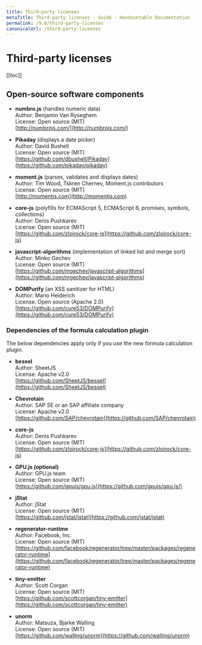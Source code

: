 ```yaml
---
title: Third-party licenses
metaTitle: Third-party licenses - Guide - Handsontable Documentation
permalink: /9.0/third-party-licenses
canonicalUrl: /third-party-licenses
---
```


# Third-party licenses

[[toc]]


## Open-source software components

- **numbro.js** (handles numeric data)<br>
    Author: Benjamin Van Ryseghem<br>
    License: Open source (MIT)<br>
    [http://numbrojs.com/](http://numbrojs.com/)

- **Pikaday** (displays a date picker)<br>
    Author: David Bushell<br>
    License: Open source (MIT)<br>
    [https://github.com/dbushell/Pikaday](https://github.com/pikaday/pikaday)

- **moment.js** (parses, validates and displays dates)<br>
    Author: Tim Wood, Tskren Chernev, Moment.js contributors<br>
    License: Open source (MIT)<br>
    [http://momentjs.com](http://momentjs.com)

- **core-js** (polyfills for ECMAScript 5, ECMAScript 6, promises, symbols, collections)<br>
    Author: Denis Pushkarev<br>
    License: Open source (MIT)<br>
    [https://github.com/zloirock/core-js](https://github.com/zloirock/core-js)

- **javascript-algorithms** (implementation of linked list and merge sort)<br>
    Author: Minko Gechev<br>
    License: Open source (MIT)<br>
    [https://github.com/mgechev/javascript-algorithms](https://github.com/mgechev/javascript-algorithms)

- **DOMPurify** (an XSS sanitizer for HTML)<br>
    Author: Mario Heiderich<br>
    License: Open source (Apache 2.0)<br>
    [https://github.com/cure53/DOMPurify](https://github.com/cure53/DOMPurify)

### Dependencies of the formula calculation plugin

The below dependencies apply only if you use the new formula calculation plugin.

- **bessel**<br>
    Author: SheetJS<br>
    License: Apache v2.0<br>
    [https://github.com/SheetJS/bessel](https://github.com/SheetJS/bessel)

- **Chevrotain**<br>
    Author: SAP SE or an SAP affiliate company<br>
    License: Apache v2.0<br>
    [https://github.com/SAP/chevrotain](https://github.com/SAP/chevrotain)

- **core-js**<br>
    Author: Denis Pushkarev<br>
    License: Open source (MIT)<br>
    [https://github.com/zloirock/core-js](https://github.com/zloirock/core-js)

- **GPU.js (optional)**<br>
    Author: GPU.js team<br>
    License: Open source (MIT)<br>
    [https://github.com/gpujs/gpu.js](https://github.com/gpujs/gpu.js/)

- **jStat**<br>
    Author: jStat<br>
    License: Open source (MIT)<br>
    [https://github.com/jstat/jstat](https://github.com/jstat/jstat)

- **regenerator-runtime**<br>
    Author: Facebook, Inc.<br>
    License: Open source (MIT)<br>
    [https://github.com/facebook/regenerator/tree/master/packages/regenerator-runtime](https://github.com/facebook/regenerator/tree/master/packages/regenerator-runtime)

- **tiny-emitter**<br>
    Author: Scott Corgan<br>
    License: Open source (MIT)<br>
    [https://github.com/scottcorgan/tiny-emitter](https://github.com/scottcorgan/tiny-emitter)

- **unorm**<br>
    Author: Matsuza, Bjarke Walling<br>
    License: Open source (MIT)<br>
    [https://github.com/walling/unorm](https://github.com/walling/unorm)